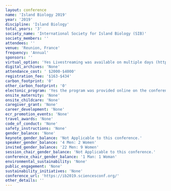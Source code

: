 ```yaml
---
layout: conference 
name: 'Island Biology 2019'
year: '2019'
discipline: 'Island Biology'
total_years: '3'
society_name: 'International Society for Island Biology (SIB)'
society_members: ''
attendees: ''
venue: 'Reunion, France'
frequency: 'Annual'
sponsors: ''
virtual_option: 'Yes Livestreaming was available on multiple days (https://www.youtube.com/results?search_query=universitpercentC3percentA9+de+la+rpercentC3percentA9union)'
digital_archives: 'None'
attendance_cost: ' $2000-$4000'
registration_fee: '$163-$434'
carbon_footprint: '0'
other_carbon_footprint: '0'
electonic_program: 'Yes the program was provided online on the conference website.'
onsite_maternity: 'None'
onsite_childcare: 'None'
caregiver_grant: 'None'
career_development: 'None'
ecr_promotion_events: 'None'
travel_awards: 'None'
code_of_conduct: 'None'
safety_instructions: 'None'
gender_balance: 'None'
keynote_gender_balance: 'Not Applicable to this conference.'
speaker_gender_balance: '4 Men: 2 Women'
invited_gender_balance: '22 Men: 9 Women'
session_chair_gender_balance: 'Not Applicable to this conference.'
conference_chair_gender_balance: '1 Man: 1 Woman'
environmental_sustainability: 'None'
public_engagement: 'None'
sustainability_initiatives: 'None'
conference_url: 'https://ib2019.sciencesconf.org/'
other_details: ''
---
```

